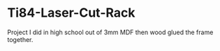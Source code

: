 # Ti84-Laser-Cut-Rack
Project I did in high school out of 3mm MDF then wood glued the frame together.
